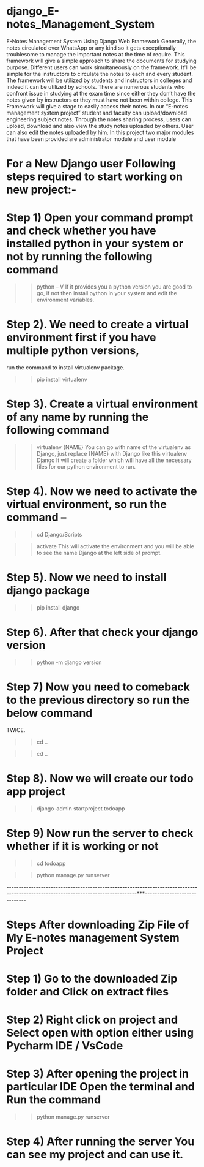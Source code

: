 # django_E-notes_Management_System
E-Notes Management System Using Django Web Framework
Generally, the notes circulated over WhatsApp or any kind so it gets exceptionally troublesome to manage the important notes at the time of require. This framework will
give a simple approach to share the documents for studying purpose. Different users can work simultaneously on the framework. It'll be simple for the instructors to circulate the
notes to each and every student. The framework will be utilized by students and instructors in colleges and indeed it can be utilized by schools. There are numerous
students who confront issue in studying at the exam time since either they don’t have the notes given by instructors or they must have not been within college. This
Framework will give a stage to easily access their notes. In our “E-notes management system project” student and faculty can upload/download engineering subject notes.
Through the notes sharing process, users can upload, download and also view the study notes uploaded by others. User can also edit the notes uploaded by him. In this project
two major modules that have been provided are administrator module and user module


# For a New Django user Following steps required to start working on new project:-

# Step 1) Open your command prompt and check whether you have installed python in your system or not by running the following command
>> python – V
If it provides you a python version you are good to go, if not then install python in
your system and edit the environment variables.

# Step 2). We need to create a virtual environment first if you have multiple python versions,
run the command to install virtualenv package.
>> pip install virtualenv

# Step 3). Create a virtual environment of any name by running the following command
>> virtualenv {NAME}
You can go with name of the virtualenv as Django, just replace {NAME} with Django
like this
>> virtualenv Django
It will create a folder which will have all the necessary files for our python
environment to run.

# Step 4). Now we need to activate the virtual environment, so run the command –
>>cd Django/Scripts

>>activate
This will activate the environment and you will be able to see the name Django at
the left side of prompt.

# Step 5). Now we need to install django package
>>pip install django

# Step 6). After that check your django version
>>python -m django version

# Step 7) Now you need to comeback to the previous directory so run the below command
TWICE.
>> cd ..

>> cd ..


# Step 8). Now we will create our todo app project
>>django-admin startproject todoapp

# Step 9) Now run the server to check whether if it is working or not
>> cd todoapp

>> python manage.py runserver

----------------------------------------***---------------------------------------***---------------------------------------------------***-----------------------------

# Steps After downloading Zip File of My E-notes management System Project


# Step 1) Go to the downloaded Zip folder and Click on extract files

# Step 2) Right click on project and Select open with option either using Pycharm IDE / VsCode

# Step 3) After opening the project in particular IDE Open the terminal and Run the command
>> python manage.py runserver

# Step 4) After running the server You can see my project and can use it.
